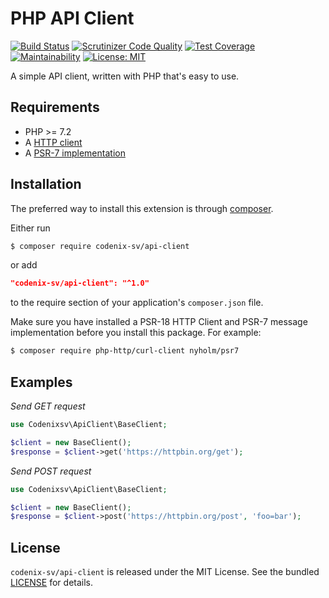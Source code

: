# PHP API Client

[![Build Status](https://travis-ci.org/codenix-sv/api-client.svg?branch=master)](https://travis-ci.org/codenix-sv/api-client)
[![Scrutinizer Code Quality](https://scrutinizer-ci.com/g/codenix-sv/api-client/badges/quality-score.png?b=master)](https://scrutinizer-ci.com/g/codenix-sv/api-client/?branch=master)
[![Test Coverage](https://api.codeclimate.com/v1/badges/b494f68f06e75d45fc68/test_coverage)](https://codeclimate.com/github/codenix-sv/api-client/test_coverage)
[![Maintainability](https://api.codeclimate.com/v1/badges/b494f68f06e75d45fc68/maintainability)](https://codeclimate.com/github/codenix-sv/api-client/maintainability)
[![License: MIT](https://img.shields.io/github/license/codenix-sv/api-client)](https://github.com/codenix-sv/api-client/blob/master/LICENSE)


A simple API client, written with PHP that's easy to use.

## Requirements

* PHP >= 7.2
* A [HTTP client](https://packagist.org/providers/php-http/client-implementation)
* A [PSR-7 implementation](https://packagist.org/providers/psr/http-message-implementation)

## Installation

The preferred way to install this extension is through [composer](http://getcomposer.org/download/).

Either run

```bash
$ composer require codenix-sv/api-client
```
or add

```json
"codenix-sv/api-client": "^1.0"
```

to the require section of your application's `composer.json` file.

Make sure you have installed a PSR-18 HTTP Client and PSR-7 message implementation before you install this package. For example:

```bash
$ composer require php-http/curl-client nyholm/psr7
```

## Examples

*Send GET request*

```php
use Codenixsv\ApiClient\BaseClient;

$client = new BaseClient();
$response = $client->get('https://httpbin.org/get');
```

*Send POST request*

```php
use Codenixsv\ApiClient\BaseClient;

$client = new BaseClient();
$response = $client->post('https://httpbin.org/post', 'foo=bar');
```

## License

`codenix-sv/api-client` is released under the MIT License. See the bundled [LICENSE](./LICENSE) for details.
